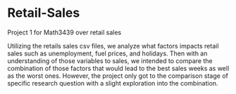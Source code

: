 # Retail-Sales
Project 1 for Math3439 over retail sales

Utilizing the retails sales csv files, we analyze what factors impacts retail sales such as unemployment, fuel prices, and holidays. Then with an understanding of those variables to sales, we intended to compare the combination of those factors that would lead to the best sales weeks as well as the worst ones. However, the project only got to the comparison stage of specific research question with a slight exploration into the combination. 
